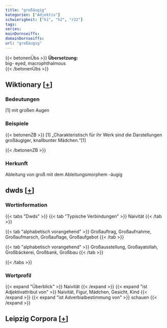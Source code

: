 ```yaml
---
title: "großäugig"
kategorien: ["Adjektiv"]
schwierigkeit: ["k1", "h2", "r22"]
tags:
series:
mainDornseiffs:
domainDornseiffs:
url: "großäugig"
---
```


{{< betonenÜbs >}}
**Übersetzung:**  
big- eyed, macrophthalmous  
{{< /betonenÜbs >}}

## Wiktionary [[+](https://de.wiktionary.org/wiki/großäugig)]

### Bedeutungen
[1] mit großen Augen  

### Beispiele
{{< betonenZB >}}
[1] „Charakteristisch für ihr Werk sind die Darstellungen großäugiger, knallbunter Mädchen.“[1]  

{{< /betonenZB >}}
### Herkunft
Ableitung von groß mit dem Ableitungsmorphem -äugig  



## dwds [[+](https://www.dwds.de/wb/großäugig)]

### Wortinformation
{{< tabs "Dwds" >}}
{{< tab "Typische Verbindungen" >}}
Naivität
{{< /tab >}}

{{< tab "alphabetisch vorangehend" >}}
Großauftrag, Großaufnahme, Großaufmarsch, Großauflage, Großaufgebot
{{< /tab >}}

{{< tab "alphabetisch vorangehend" >}}
Großausstellung, Großayatollah, Großbäckerei, Großbank, Großbau
{{< /tab >}}

{{< /tabs >}}

### Wortprofil
{{< expand "Überblick" >}} Naivität {{< /expand >}}
{{< expand "ist Adjektivattribut von" >}} Naivität, Figur, Mädchen, Gesicht, Kind {{< /expand >}}
{{< expand "ist Adverbialbestimmung von" >}} schauen {{< /expand >}}

## Leipzig Corpora [[+](https://corpora.uni-leipzig.de/en/res?word=großäugig&corpusId=deu_newscrawl-public_2018)]

